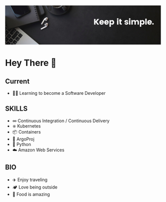 ![keep it simple banner](./assests/banner.png)

# Hey There 👋

## Current

- 🧑‍💻 Learning to become a Software Developer

## SKILLS

- ∞ Continuous Integration / Continuous Delivery
- ⎈ Kubernetes
- 📦 Containers
- 🚀 ArgoProj
- 🐍 Python
- ☁️ Amazon Web Services

## BIO

- ✈️ Enjoy traveling
- 🏕️ Love being outside
- 🍎 Food is amazing
